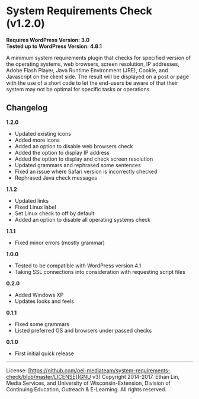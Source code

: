 # System Requirements Check (v1.2.0)

**Requires WordPress Version: 3.0**  
**Tested up to WordPress Version: 4.8.1**

A minimum system requirements plugin that checks for specified version of the operating systems, web browsers, screen resolution, IP addresses, Adobe Flash Player, Java Runtime Environment (JRE), Cookie, and Javascript on the client side. The result will be displayed on a post or page with the use of a short code to let the end-users be aware of that their system may not be optimal for specific tasks or operations.

## Changelog

**1.2.0**
* Updated existing icons
* Added more icons
* Added an option to disable web browsers check
* Added the option to display IP address
* Added the option to display and check screen resolution
* Updated grammars and rephrased some sentences
* Fixed an issue where Safari version is incorrectly checked
* Rephrased Java check messages

**1.1.2**
* Updated links
* Fixed Linux label
* Set Linux check to off by default
* Added an option to disable all operating systems check

**1.1.1**
* Fixed minor errors (mostly grammar)

**1.0.0**
* Tested to be compatible with WordPress version 4.1
* Taking SSL connections into consideration with requesting script files

**0.2.0**
* Added Windows XP
* Updates looks and feels

**0.1.1**
* Fixed some grammars
* Listed preferred OS and browsers under passed checks

**0.1.0**
* First initial quick release
---
License: [https://github.com/oel-mediateam/system-requirements-check/blob/master/LICENSE](GNU v3)
Copyright 2014-2017. Ethan Lin, Media Services, and University of Wisconsin-Extension, Division of Continuing Education, Outreach & E-Learning. All rights reserved.
